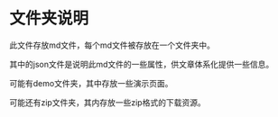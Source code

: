 # 文件夹说明

此文件存放md文件，每个md文件被存放在一个文件夹中。

其中的json文件是说明此md文件的一些属性，供文章体系化提供一些信息。

可能有demo文件夹，其中存放一些演示页面。

可能还有zip文件夹，其内存放一些zip格式的下载资源。